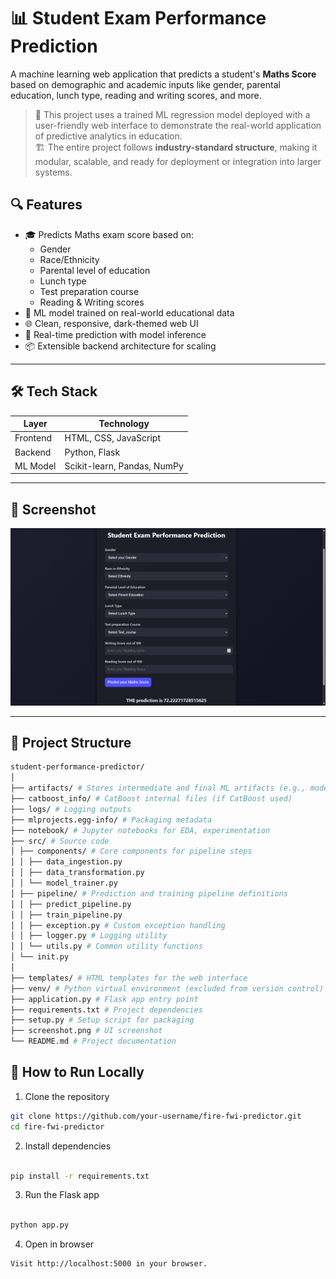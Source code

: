 # 📊 Student Exam Performance Prediction

A machine learning web application that predicts a student's **Maths Score** based on demographic and academic inputs like gender, parental education, lunch type, reading and writing scores, and more.

> 🚀 This project uses a trained ML regression model deployed with a user-friendly web interface to demonstrate the real-world application of predictive analytics in education.  
> 🏗️ The entire project follows **industry-standard structure**, making it modular, scalable, and ready for deployment or integration into larger systems.


## 🔍 Features

- 🎓 Predicts Maths exam score based on:
  - Gender
  - Race/Ethnicity
  - Parental level of education
  - Lunch type
  - Test preparation course
  - Reading & Writing scores
- 🧠 ML model trained on real-world educational data
- 🌐 Clean, responsive, dark-themed web UI
- 🔢 Real-time prediction with model inference
- 📦 Extensible backend architecture for scaling

---

## 🛠️ Tech Stack

| Layer       | Technology              |
|------------|--------------------------|
| Frontend   | HTML, CSS, JavaScript  |
| Backend    | Python, Flask  |
| ML Model   | Scikit-learn, Pandas, NumPy |


---

## 📸 Screenshot

![App Screenshot](screenshot.png)


---

## 📂 Project Structure

```bash
student-performance-predictor/
│
├── artifacts/ # Stores intermediate and final ML artifacts (e.g., models, transformers)
├── catboost_info/ # CatBoost internal files (if CatBoost used)
├── logs/ # Logging outputs
├── mlprojects.egg-info/ # Packaging metadata
├── notebook/ # Jupyter notebooks for EDA, experimentation
├── src/ # Source code
│ ├── components/ # Core components for pipeline steps
│ │ ├── data_ingestion.py
│ │ ├── data_transformation.py
│ │ └── model_trainer.py
│ ├── pipeline/ # Prediction and training pipeline definitions
│ │ ├── predict_pipeline.py
│ │ ├── train_pipeline.py
│ │ ├── exception.py # Custom exception handling
│ │ ├── logger.py # Logging utility
│ │ └── utils.py # Common utility functions
│ └── init.py
│
├── templates/ # HTML templates for the web interface
├── venv/ # Python virtual environment (excluded from version control)
├── application.py # Flask app entry point
├── requirements.txt # Project dependencies
├── setup.py # Setup script for packaging
├── screenshot.png # UI screenshot
└── README.md # Project documentation

```

## 🚀 How to Run Locally

1. Clone the repository

```bash
git clone https://github.com/your-username/fire-fwi-predictor.git
cd fire-fwi-predictor
```
2. Install dependencies

```bash

pip install -r requirements.txt
```
3. Run the Flask app
```bash

python app.py
```
4. Open in browser
```bash
Visit http://localhost:5000 in your browser.
```

